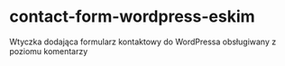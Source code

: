 # contact-form-wordpress-eskim
Wtyczka dodająca formularz kontaktowy do WordPressa obsługiwany z poziomu komentarzy
